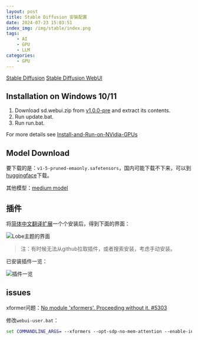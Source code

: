 ```yaml
---
layout: post
title: Stable Diffusion 安裝配置
date: 2024-07-23 15:03:51
index_img: /img/stable/index.png
tags:
    - AI
    - GPU
    - LLM
categories: 
    - GPU
---
```


[Stable Diffusion](https://github.com/Stability-AI/stablediffusion)
[Stable Diffusion WebUI](https://github.com/AUTOMATIC1111/stable-diffusion-webui)

<!-- more -->

## Installation on Windows 10/11

1. Download sd.webui.zip from [v1.0.0-pre](https://github.com/AUTOMATIC1111/stable-diffusion-webui/releases/tag/v1.0.0-pre) and extract its contents.
2. Run update.bat.
3. Run run.bat.

For more details see [Install-and-Run-on-NVidia-GPUs](https://github.com/AUTOMATIC1111/stable-diffusion-webui/wiki/Install-and-Run-on-NVidia-GPUs)

## Model Download

要下载的是：`v1-5-pruned-emaonly.safetensors`，国内可能下载不下来，可以到[huggingface](https://huggingface.co/models?sort=trending&search=pruned-emaonly)下载。

其他模型：[medium model](https://huggingface.co/stabilityai/stable-diffusion-3-medium/tree/main)

## 插件

将[简体中文翻译扩展](https://github.com/dtlnor/stable-diffusion-webui-localization-zh_CN)一个个安装后，得到下面的界面：

![Lobe主题的界面](/img/stable/lobe.png)

>注：有时候无法从github拉取插件，或者搜索安装，考虑手动安装。

已安装插件一览：

![插件一览](/img/stable/lobe2.png)

## issues

xformer问题：[No module 'xformers'. Proceeding without it. #5303](https://github.com/AUTOMATIC1111/stable-diffusion-webui/discussions/5303)

修改`webui-user.bat`：

```bat
set COMMANDLINE_ARGS= --xformers --opt-sdp-no-mem-attention --enable-insecure-extension-access
```
